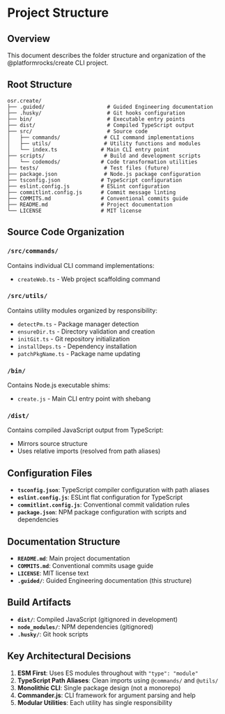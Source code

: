 <!--
Guided Engineering Canonical File
DO NOT REMOVE THIS HEADER
Purpose: Document project folder structure and organization
-->

# Project Structure

## Overview

This document describes the folder structure and organization of the @platformrocks/create CLI project.

## Root Structure

```
osr.create/
├── .guided/                    # Guided Engineering documentation
├── .husky/                     # Git hooks configuration
├── bin/                        # Executable entry points
├── dist/                       # Compiled TypeScript output
├── src/                        # Source code
│   ├── commands/              # CLI command implementations
│   ├── utils/                 # Utility functions and modules
│   └── index.ts              # Main CLI entry point
├── scripts/                   # Build and development scripts
│   └── codemods/             # Code transformation utilities
├── tests/                     # Test files (future)
├── package.json               # Node.js package configuration
├── tsconfig.json             # TypeScript configuration
├── eslint.config.js          # ESLint configuration
├── commitlint.config.js      # Commit message linting
├── COMMITS.md                # Conventional commits guide
├── README.md                 # Project documentation
└── LICENSE                   # MIT license
```

## Source Code Organization

### `/src/commands/`

Contains individual CLI command implementations:

- `createWeb.ts` - Web project scaffolding command

### `/src/utils/`

Contains utility modules organized by responsibility:

- `detectPm.ts` - Package manager detection
- `ensureDir.ts` - Directory validation and creation
- `initGit.ts` - Git repository initialization
- `installDeps.ts` - Dependency installation
- `patchPkgName.ts` - Package name updating

### `/bin/`

Contains Node.js executable shims:

- `create.js` - Main CLI entry point with shebang

### `/dist/`

Contains compiled JavaScript output from TypeScript:

- Mirrors source structure
- Uses relative imports (resolved from path aliases)

## Configuration Files

- **`tsconfig.json`**: TypeScript compiler configuration with path aliases
- **`eslint.config.js`**: ESLint flat configuration for TypeScript
- **`commitlint.config.js`**: Conventional commit validation rules
- **`package.json`**: NPM package configuration with scripts and dependencies

## Documentation Structure

- **`README.md`**: Main project documentation
- **`COMMITS.md`**: Conventional commits usage guide
- **`LICENSE`**: MIT license text
- **`.guided/`**: Guided Engineering documentation (this structure)

## Build Artifacts

- **`dist/`**: Compiled JavaScript (gitignored in development)
- **`node_modules/`**: NPM dependencies (gitignored)
- **`.husky/`**: Git hook scripts

## Key Architectural Decisions

1. **ESM First**: Uses ES modules throughout with `"type": "module"`
2. **TypeScript Path Aliases**: Clean imports using `@commands/` and `@utils/`
3. **Monolithic CLI**: Single package design (not a monorepo)
4. **Commander.js**: CLI framework for argument parsing and help
5. **Modular Utilities**: Each utility has single responsibility
